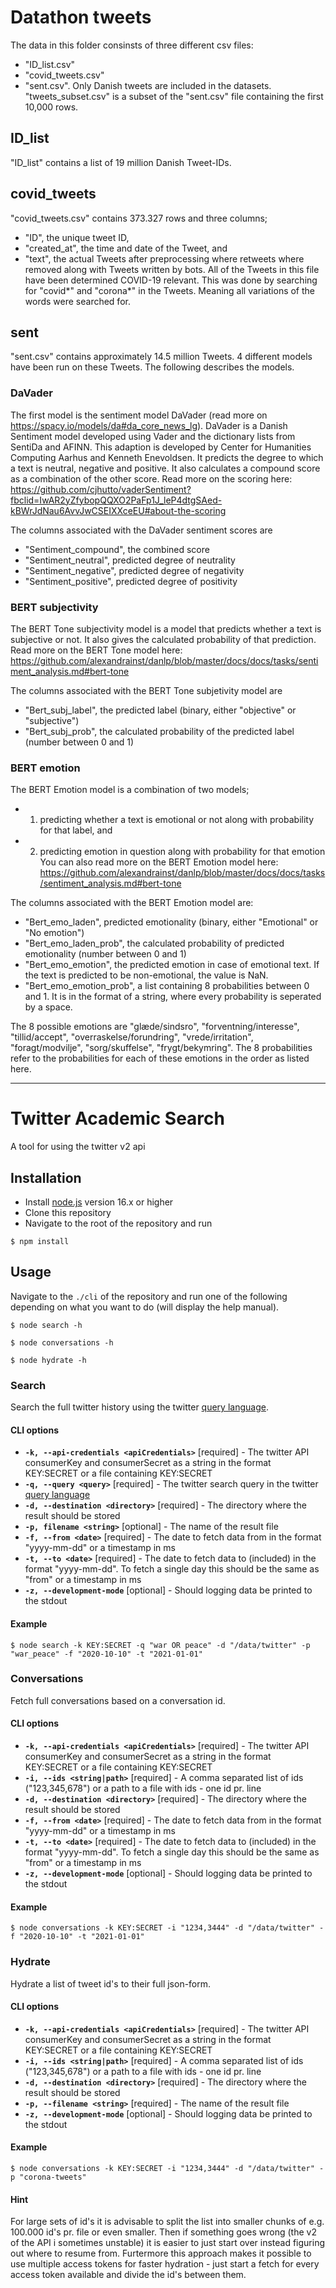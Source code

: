 # Datathon tweets
The data in this folder consinsts of three different csv files: 
- "ID_list.csv" 
- "covid_tweets.csv"
- "sent.csv". 
Only Danish tweets are included in the datasets.
"tweets_subset.csv" is a subset of the "sent.csv" file containing the first 10,000 rows. 

## ID_list
"ID_list" contains a list of 19 million Danish Tweet-IDs. 

## covid_tweets
"covid_tweets.csv" contains 373.327 rows and three columns; 
- "ID", the unique tweet ID, 
- "created_at", the time and date of the Tweet, and 
- "text", the actual Tweets after preprocessing where retweets where removed along with Tweets written by bots. 
All of the Tweets in this file have been determined COVID-19 relevant. This was done by searching for "covid*" and "corona*" in the Tweets. Meaning all variations of the words were searched for. 

## sent
"sent.csv" contains approximately 14.5 million Tweets. 4 different models have been run on these Tweets. 
The following describes the models. 

### DaVader
The first model is the sentiment model DaVader (read more on https://spacy.io/models/da#da_core_news_lg). DaVader is a Danish Sentiment model developed using Vader and the dictionary lists from SentiDa and AFINN. This adaption is developed by Center for Humanities Computing Aarhus and Kenneth Enevoldsen.
It predicts the degree to which a text is neutral, negative and positive. 
It also calculates a compound score as a combination of the other score. Read more on the scoring here:
https://github.com/cjhutto/vaderSentiment?fbclid=IwAR2yZfybopQQXO2PaFp1J_leP4dtgSAed-kBWrJdNau6AvvJwCSEIXXceEU#about-the-scoring 

The columns associated with the DaVader sentiment scores are
- "Sentiment_compound", the combined score 
- "Sentiment_neutral", predicted degree of neutrality
- "Sentiment_negative", predicted degree of negativity
- "Sentiment_positive", predicted degree of positivity

### BERT subjectivity 
The BERT Tone subjectivity model is a model that predicts whether a text is subjective or not.
It also gives the calculated probability of that prediction. Read more on the BERT Tone model here: 
https://github.com/alexandrainst/danlp/blob/master/docs/docs/tasks/sentiment_analysis.md#bert-tone

The columns associated with the BERT Tone subjetivity model are
- "Bert_subj_label", the predicted label (binary, either "objective" or "subjective")
- "Bert_subj_prob", the calculated probability of the predicted label (number between 0 and 1)

### BERT emotion
The BERT Emotion model is a combination of two models;
- 1) predicting whether a text is emotional or not along with probability for that label, and
- 2) predicting emotion in question along with probability for that emotion
You can also read more on the BERT Emotion model here:
https://github.com/alexandrainst/danlp/blob/master/docs/docs/tasks/sentiment_analysis.md#bert-tone

The columns associated with the BERT Emotion model are:
- "Bert_emo_laden", predicted emotionality (binary, either "Emotional" or "No emotion")
- "Bert_emo_laden_prob", the calculated probability of predicted emotionality (number between 0 and 1)
- "Bert_emo_emotion", the predicted emotion in case of emotional text. If the text is predicted to be non-emotional, the value is NaN. 
- "Bert_emo_emotion_prob", a list containing 8 probabilities between 0 and 1. It is in the format of a string, where every probability is seperated by a space.

The 8 possible emotions are "glæde/sindsro", "forventning/interesse", "tillid/accept", "overraskelse/forundring", "vrede/irritation", "foragt/modvilje", "sorg/skuffelse", "frygt/bekymring". 
The 8 probabilities refer to the probabilities for each of these emotions in the order as listed here. 

---------------------------------------------------------------------------------


# Twitter Academic Search
A tool for using the twitter v2 api

## Installation
- Install [node.js](https://nodejs.org/en/download/) version 16.x or higher
- Clone this repository
- Navigate to the root of the repository and run
```
$ npm install
```

## Usage 
Navigate to the `./cli` of the repository and run one of the following 
depending on what you want to do (will display the help manual).
```
$ node search -h 
```
```
$ node conversations -h 
```
```
$ node hydrate -h 
```
### Search
Search the full twitter history using the twitter [query language](https://developer.twitter.com/en/docs/twitter-api/tweets/search/integrate/build-a-query).

#### CLI options
- **`-k, --api-credentials <apiCredentials>`** [required] - The twitter API consumerKey and consumerSecret as a string in the format KEY:SECRET or a file containing KEY:SECRET
- **`-q, --query <query>`** [required] - The twitter search query in the twitter [query language](https://developer.twitter.com/en/docs/twitter-api/tweets/search/integrate/build-a-query)
- **`-d, --destination <directory>`** [required] - The directory where the result should be stored
- **`-p, filename <string>`** [optional] - The name of the result file
- **`-f, --from <date>`** [required] - The date to fetch data from in the format "yyyy-mm-dd" or a timestamp in ms
- **`-t, --to <date>`** [required] - The date to fetch data to (included) in the format "yyyy-mm-dd". To fetch a single day this should be the same as "from" or a timestamp in ms
- **`-z, --development-mode`** [optional] - Should logging data be printed to the stdout

#### Example
```
$ node search -k KEY:SECRET -q "war OR peace" -d "/data/twitter" -p "war_peace" -f "2020-10-10" -t "2021-01-01"
```

### Conversations
Fetch full conversations based on a conversation id.

#### CLI options
- **`-k, --api-credentials <apiCredentials>`** [required] - The twitter API consumerKey and consumerSecret as a string in the format KEY:SECRET or a file containing KEY:SECRET
- **`-i, --ids <string|path>`** [required] - A comma separated list of ids ("123,345,678") or a path to a file with ids - one id pr. line
- **`-d, --destination <directory>`** [required] - The directory where the result should be stored
- **`-f, --from <date>`** [required] - The date to fetch data from in the format "yyyy-mm-dd" or a timestamp in ms
- **`-t, --to <date>`** [required] - The date to fetch data to (included) in the format "yyyy-mm-dd". To fetch a single day this should be the same as "from" or a timestamp in ms
- **`-z, --development-mode`** [optional] - Should logging data be printed to the stdout

#### Example
```
$ node conversations -k KEY:SECRET -i "1234,3444" -d "/data/twitter" -f "2020-10-10" -t "2021-01-01"
```

### Hydrate
Hydrate a list of tweet id's to their full json-form.

#### CLI options
- **`-k, --api-credentials <apiCredentials>`** [required] - The twitter API consumerKey and consumerSecret as a string in the format KEY:SECRET or a file containing KEY:SECRET
- **`-i, --ids <string|path>`** [required] - A comma separated list of ids ("123,345,678") or a path to a file with ids - one id pr. line
- **`-d, --destination <directory>`** [required] - The directory where the result should be stored
- **`-p, --filename <string>`** [required] - The name of the result file
- **`-z, --development-mode`** [optional] - Should logging data be printed to the stdout

#### Example
```
$ node conversations -k KEY:SECRET -i "1234,3444" -d "/data/twitter" -p "corona-tweets"
```

#### Hint
For large sets of id's it is advisable to split the list into smaller chunks of e.g. 100.000 id's 
pr. file or even smaller. Then if something goes wrong (the v2 of the API i sometimes unstable) it
is easier to just start over instead figuring out where to resume from. Furtermore this approach makes
it possible to use multiple access tokens for faster hydration - just start a fetch for every
access token available and divide the id's between them. 
